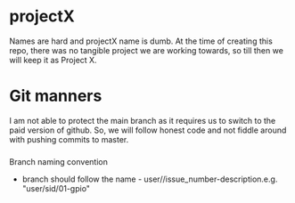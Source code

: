 # projectX
Names are hard and projectX name is dumb. At the time of creating this repo, there was no tangible project we are working towards, so till then we will keep it as Project X. 

# Git manners
I am not able to protect the main branch as it requires us to switch to the paid version of github. So, we will follow honest code and not fiddle around with pushing commits to master. 

### 
Branch naming convention
 - branch should follow the name - user/<firstname>/issue_number-description.e.g. "user/sid/01-gpio"


